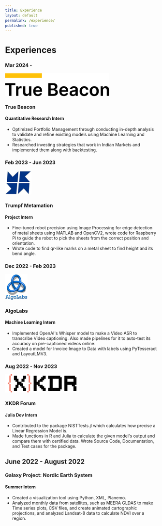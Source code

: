 ```yaml
---
title: Experience
layout: default
permalink: /experience/
published: true
---
```

# Experiences

### Mar 2024 - 
<img src="/assets/images/TrueBeacon.png" height="75">

### True Beacon
#### Quantitative Research Intern 

- Optimized Portfolio Management through conducting in-depth analysis to validate and refine existing models using Machine Learning and Statistics.
- Researched investing strategies that work in Indian Markets and implemented them along with backtesting.


### Feb 2023 - Jun 2023
<img src="/assets/images/Metamation.jpeg" height="80">

### Trumpf Metamation
#### Project Intern 

- Fine-tuned robot precision using Image Processing for edge detection of metal sheets using MATLAB and OpenCV2, wrote code for Raspberry Pi to guide the robot to pick the sheets from the correct position and orientation.
- Wrote code to find qr-like marks on a metal sheet to find height and its bend angle.


### Dec 2022 - Feb 2023
<img src="/assets/images/AlgoLabs.jpeg" height="85">

### AlgoLabs
#### Machine Learning Intern

- Implemented OpenAI's Whisper model to make a Video ASR to transcribe Video captioning. Also made pipelines for it to auto-test its accuracy on pre-captioned videos online.
- Created a model for Invoice Image to Data with labels using PyTesseract and LayoutLMV3. 


### Aug 2022 - Nov 2023
<img src="/assets/images/XKDR.svg" height="60">

### XKDR Forum
#### Julia Dev Intern

- Contributed to the package NISTTests.jl which calculates how precise a Linear Regression Model is.
- Made functions in R and Julia to calculate the given model's output and compare them with certified data. Wrote Source Code, Documentation, and Test cases for the package.

## June 2022 - August 2022

### Galaxy Project: Nordic Earth System
#### Summer Intern

- Created a visualization tool using Python, XML, Planemo.
- Analyzed monthly data from satellites, such as MEERA GLDAS to make Time series plots, CSV files, and create animated cartographic projections, and analyzed Landsat-8 data to calculate NDVI over a region.

